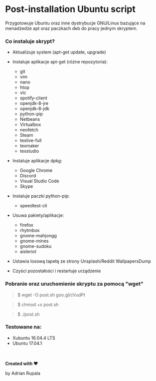 # Post-installation Ubuntu script
Przygotowuje Ubuntu oraz inne dystrybucje GNU/Linux bazujące na menadżedże apt oraz paczkach deb do pracy jednym skryptem.
### Co instaluje skrypt?
- Aktualizuje system (apt-get update, upgrade)

- Instaluje aplikacje apt-get (różne repozytoria):
	- git
	- vim
	- nano
	- htop
	- vlc
	- spotify-client
	- openjdk-8-jre
	- openjdk-8-jdk
	- python-pip
	- Netbeans
	- Virtualbox
	- neofetch
	- Steam
	- texlive-full
	- texmaker
	- texstudio

- Instaluje aplikacje dpkg:
	- Google Chrome
	- Discord
	- Visual Studio Code
	- Skype

- Instaluje paczki python-pip:
	- speedtest-cli
- Usuwa pakiety/aplikacje:
	- firefox  
	- rhytmbox 
	- gnome-mahjongg 
	- gnome-mines 
	- gnome-sudoku 
	- aisleriot
- Ustawia losową tapetę ze strony Unsplash/Reddit WallpapersDump
- Czyści pozostałości i restartuje urządzenie

### Pobranie oraz uruchomienie skryptu za pomocą "wget"
> $ wget -O post.sh goo.gl/cVudPt

> $ chmod +x post.sh

> $ ./post.sh

### Testowane na:
- Xubuntu 16.04.4 LTS
- Ubuntu 17.04.1

<br></br>
**Created with ♥**

by Adrian Rupala